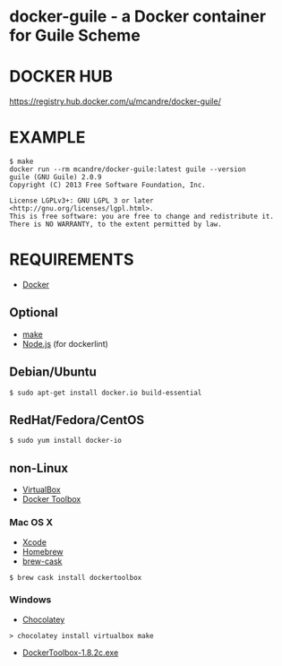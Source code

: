 # docker-guile - a Docker container for Guile Scheme

# DOCKER HUB

https://registry.hub.docker.com/u/mcandre/docker-guile/

# EXAMPLE

```
$ make
docker run --rm mcandre/docker-guile:latest guile --version
guile (GNU Guile) 2.0.9
Copyright (C) 2013 Free Software Foundation, Inc.

License LGPLv3+: GNU LGPL 3 or later <http://gnu.org/licenses/lgpl.html>.
This is free software: you are free to change and redistribute it.
There is NO WARRANTY, to the extent permitted by law.
```

# REQUIREMENTS

* [Docker](https://www.docker.com/)

## Optional

* [make](http://www.gnu.org/software/make/)
* [Node.js](https://nodejs.org/en/) (for dockerlint)

## Debian/Ubuntu

```
$ sudo apt-get install docker.io build-essential
```

## RedHat/Fedora/CentOS

```
$ sudo yum install docker-io
```

## non-Linux

* [VirtualBox](https://www.virtualbox.org/)
* [Docker Toolbox](https://www.docker.com/toolbox)

### Mac OS X

* [Xcode](http://itunes.apple.com/us/app/xcode/id497799835?ls=1&mt=12)
* [Homebrew](http://brew.sh/)
* [brew-cask](http://caskroom.io/)

```
$ brew cask install dockertoolbox
```

### Windows

* [Chocolatey](https://chocolatey.org/)

```
> chocolatey install virtualbox make
```

* [DockerToolbox-1.8.2c.exe](https://github.com/docker/toolbox/releases/download/v1.8.2c/DockerToolbox-1.8.2c.exe)
